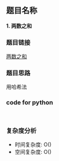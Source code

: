 ## 题目名称

**1. 两数之和**

### 题目链接

 [两数之和](https://leetcode-cn.com/problems/two-sum/)


### 题目思路

用哈希法

### code for python

```


```

### 复杂度分析

- 时间复杂度: O()
- 空间复杂度: O()
